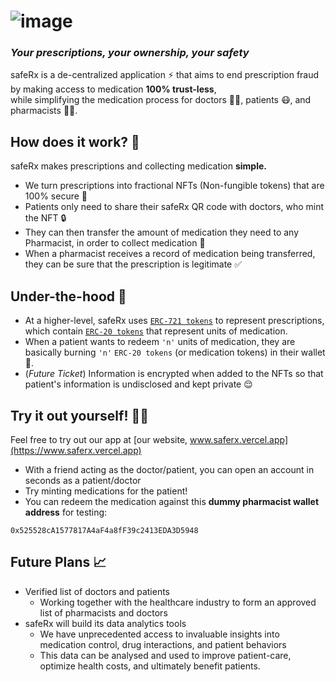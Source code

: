# ![image](https://user-images.githubusercontent.com/68603272/233815850-182dcaab-b8c3-4d47-b4a4-fc8c3e24973b.png)

### *Your prescriptions, your ownership, your safety*

safeRx is a de-centralized application ⚡️ that aims to end prescription fraud by making access to medication **100% trust-less**, <br />
while simplifying the medication process for doctors 🧑‍⚕️, patients 😷, and pharmacists 👨‍⚕️.

## How does it work? 🤔

safeRx makes prescriptions and collecting medication **simple.** <br />
- We turn prescriptions into fractional NFTs (Non-fungible tokens) that are 100% secure 💯 <br />
- Patients only need to share their safeRx QR code with doctors, who mint the NFT 🔒 <br />
- They can then transfer the amount of medication they need to any Pharmacist, in order to collect medication 💊 <br/>
- When a pharmacist receives a record of medication being transferred, they can be sure that the prescription is legitimate ✅

## Under-the-hood 🥷

- At a higher-level, safeRx uses [`ERC-721 tokens`](https://ethereum.org/en/developers/docs/standards/tokens/erc-721/) to represent prescriptions, which contain [`ERC-20 tokens`](https://ethereum.org/en/developers/docs/standards/tokens/erc-20/) that represent units of medication.
- When a patient wants to redeem `'n'` units of medication, they are basically burning `'n'` `ERC-20 tokens` (or medication tokens) in their wallet 👜.
- (*Future Ticket*) Information is encrypted when added to the NFTs so that patient's information is undisclosed and kept private 😌

## Try it out yourself! 💃🏽

Feel free to try out our app at [our website, www.saferx.vercel.app](https://www.saferx.vercel.app)

- With a friend acting as the doctor/patient, you can open an account in seconds as a patient/doctor
- Try minting medications for the patient!
- You can redeem the medication against this **dummy pharmacist wallet address** for testing: 
```
0x525528cA1577817A4aF4a8fF39c2413EDA3D5948
```

## Future Plans 📈

- Verified list of doctors and patients
  - Working together with the healthcare industry to form an approved list of pharmacists and doctors
- safeRx will build its data analytics tools
  - We have unprecedented access to invaluable insights into medication control, drug interactions, and patient behaviors
  - This data can be analysed and used to improve patient-care, optimize health costs, and ultimately benefit patients.
